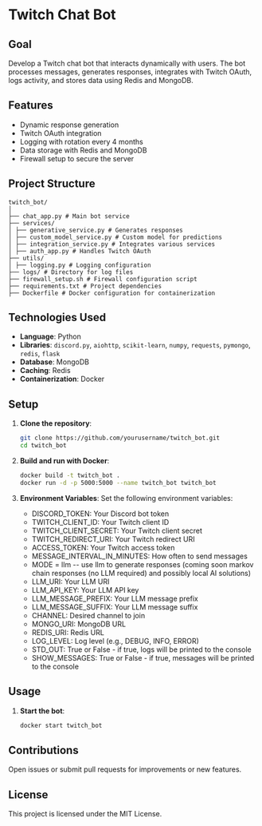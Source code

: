 # Twitch Chat Bot

## Goal

Develop a Twitch chat bot that interacts dynamically with users. The bot processes messages, generates responses, integrates with Twitch OAuth, logs activity, and stores data using Redis and MongoDB.

## Features

- Dynamic response generation
- Twitch OAuth integration
- Logging with rotation every 4 months
- Data storage with Redis and MongoDB
- Firewall setup to secure the server 

## Project Structure

```
twitch_bot/
│
├── chat_app.py # Main bot service
├── services/
│ ├── generative_service.py # Generates responses
│ ├── custom_model_service.py # Custom model for predictions
│ ├── integration_service.py # Integrates various services
│ ├── auth_app.py # Handles Twitch OAuth
├── utils/
│ ├── logging.py # Logging configuration
├── logs/ # Directory for log files
├── firewall_setup.sh # Firewall configuration script
├── requirements.txt # Project dependencies
├── Dockerfile # Docker configuration for containerization
```


## Technologies Used

- **Language**: Python
- **Libraries**: `discord.py`, `aiohttp`, `scikit-learn`, `numpy`, `requests`, `pymongo`, `redis`, `flask`
- **Database**: MongoDB
- **Caching**: Redis
- **Containerization**: Docker

## Setup

1. **Clone the repository**:
    ```bash
    git clone https://github.com/yourusername/twitch_bot.git
    cd twitch_bot
    ```

2. **Build and run with Docker**:
    ```bash
    docker build -t twitch_bot .
    docker run -d -p 5000:5000 --name twitch_bot twitch_bot
    ```

3. **Environment Variables**:
    Set the following environment variables:
    - DISCORD_TOKEN: Your Discord bot token
    - TWITCH_CLIENT_ID: Your Twitch client ID
    - TWITCH_CLIENT_SECRET: Your Twitch client secret
    - TWITCH_REDIRECT_URI: Your Twitch redirect URI
    - ACCESS_TOKEN: Your Twitch access token
    - MESSAGE_INTERVAL_IN_MINUTES: How often to send messages   
    - MODE = llm -- use llm to generate responses (coming soon markov chain responses (no LLM required) and possibly local AI solutions)
    - LLM_URI: Your LLM URI 
    - LLM_API_KEY: Your LLM API key
    - LLM_MESSAGE_PREFIX: Your LLM message prefix
    - LLM_MESSAGE_SUFFIX: Your LLM message suffix
    - CHANNEL: Desired channel to join
    - MONGO_URI: MongoDB URL
    - REDIS_URI: Redis URL
    - LOG_LEVEL: Log level (e.g., DEBUG, INFO, ERROR) 
    - STD_OUT: True or False - if true, logs will be printed to the console
    - SHOW_MESSAGES: True or False - if true, messages will be printed to the console

## Usage

1. **Start the bot**:
    ```bash
    docker start twitch_bot
    ```

## Contributions

Open issues or submit pull requests for improvements or new features.

## License

This project is licensed under the MIT License.
